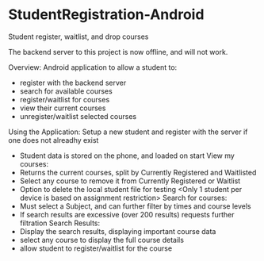 # StudentRegistration-Android
<Server Offline>Student register, waitlist, and drop courses

The backend server to this project is now offline, and will not work.

Overview:
Android application to allow a student to:
- register with the backend server
- search for available courses
- register/waitlist for courses
- view their current courses
- unregister/waitlist selected courses

Using the Application:
Setup a new student and register with the server if one does not alreadhy exist
- Student data is stored on the phone, and loaded on start
View my courses:
- Returns the current courses, split by Currently Registered and Waitlisted
- Select any course to remove it from Currently Registered or Waitlist
- Option to delete the local student file for testing <Only 1 student per device is based on assignment restriction>
Search for courses:
- Must select a Subject, and can further filter by times and course levels
- If search results are excessive (over 200 results) requests further filtration
Search Results:
- Display the search results, displaying important course data
- select any course to display the full course details
- allow student to register/waitlist for the course
